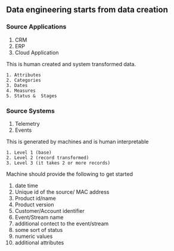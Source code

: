 ## Data engineering starts from data creation

### Source Applications
  1. CRM
  2. ERP
  3. Cloud Application

  This is human created and system transformed data. 
  
    1. Attributes
    2. Categories
    3. Dates
    4. Measures
    5. Status &  Stages


### Source Systems

  1. Telemetry
  2. Events

  This is generated by machines and is human interpretable
  
    1. Level 1 (base)
    2. Level 2 (record transformed)
    3. Level 3 (it takes 2 or more records)

Machine should provide the following to get started

  1. date time 
  2. Unique id of the source/ MAC address
  3. Product id/name
  4. Product version
  5. Customer/Account identifier
  6. Event/Stream name
  7. additional contect to the event/stream
  8. some sort of status
  9. numeric values
  10. additional attributes
